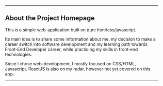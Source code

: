 ---
## About the Project Homepage

This is a simple web-application built on pure html/css/javascript. 

Its main idea is to share some information about me, my decision to make a career switch into software development and my learning path towards Front-End Developer career, while practicing my skills in front-end technologies. 

Since I chose web-development, I mostly focused on CSS/HTML, Javascript. ReactJS is also on my radar, however not yet covered on this app. 
___